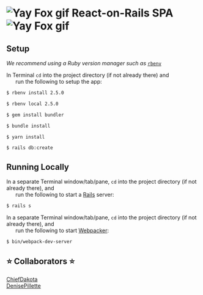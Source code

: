 # <img src="https://chiefdakota.github.io/react-on-rails-spa/app/javascript/packs/assets/images/yay-fox.gif" alt="Yay Fox gif" /> React-on-Rails SPA <img src="https://chiefdakota.github.io/react-on-rails-spa/app/javascript/packs/assets/images/yay-fox.gif" alt="Yay Fox gif" />

## Setup
_We recommend using a Ruby version manager such as_ [`rbenv`](https://github.com/rbenv/rbenv)

In Terminal `cd` into the project directory (if not already there) and<br />&nbsp;&nbsp;&nbsp;&nbsp;&nbsp;&nbsp;run the following to setup the app:
```xml
$ rbenv install 2.5.0

$ rbenv local 2.5.0

$ gem install bundler

$ bundle install

$ yarn install

$ rails db:create
```

## Running Locally
In a separate Terminal window/tab/pane, `cd` into the project directory (if not already there), and<br />&nbsp;&nbsp;&nbsp;&nbsp;&nbsp;&nbsp;run the following to start a [Rails](https://github.com/rails/rails) server:
```xml
$ rails s
```

In a separate Terminal window/tab/pane, `cd` into the project directory (if not already there), and<br />&nbsp;&nbsp;&nbsp;&nbsp;&nbsp;&nbsp;run the following to start [Webpacker](https://github.com/rails/webpacker):
```xml
$ bin/webpack-dev-server
```

## :star: Collaborators :star:
[ChiefDakota](https://github.com/ChiefDakota)
<br />
[DenisePillette](https://github.com/DenisePillette)

